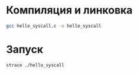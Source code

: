 # Компиляция и линковка

```Bash
gcc hello_syscall.c -o hello_syscall
```

# Запуск

```Bash
strace ./hello_syscall
```
